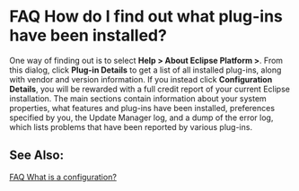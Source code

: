 

FAQ How do I find out what plug-ins have been installed?
========================================================

One way of finding out is to select **Help > About Eclipse Platform >**. From this dialog, click **Plug-in Details** to get a list of all installed plug-ins, along with vendor and version information. If you instead click **Configuration Details**, you will be rewarded with a full credit report of your current Eclipse installation. The main sections contain information about your system properties, what features and plug-ins have been installed, preferences specified by you, the Update Manager log, and a dump of the error log, which lists problems that have been reported by various plug-ins.

  

  

See Also:
---------

[FAQ What is a configuration?](./FAQ_What_is_a_configuration.md "FAQ What is a configuration?")

